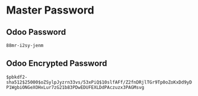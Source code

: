 # Master Password

## Odoo Password

`88mr-i2sy-jenm`

## Odoo Encrypted Password

`$pbkdf2-sha512$25000$oZSylpJyzrn33vs/53xPiQ$10slfAFf/Z2fnDRjlTGr9Tp0oZoKxDd9yDP1WgbiONGeXOHxLur7zG21b83PDwEDUFEXLDdPAczuzx3PAGMsvg`
